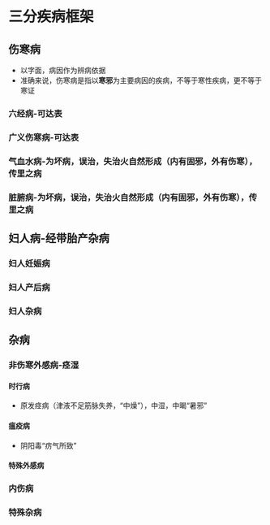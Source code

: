 # 三分疾病框架
## 伤寒病
   - 以字面，病因作为辨病依据
   - 准确来说，伤寒病是指以**寒邪**为主要病因的疾病，不等于寒性疾病，更不等于寒证
   ### 六经病-可达表
   ### 广义伤寒病-可达表
   ### 气血水病-为坏病，误治，失治火自然形成（内有固邪，外有伤寒），传里之病
   ### 脏腑病-为坏病，误治，失治火自然形成（内有固邪，外有伤寒），传里之病
## 妇人病-经带胎产杂病
### 妇人妊娠病
### 妇人产后病
### 妇人杂病
## 杂病
### 非伤寒外感病-痉湿 
 #### 时行病
 - 原发痉病（津液不足筋脉失养，“中燥”），中湿，中暍“暑邪”
 #### 瘟疫病
  - 阴阳毒“疠气所致”
 #### 特殊外感病
### 内伤病
### 特殊杂病